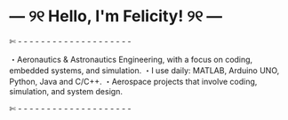 # — ୨୧ Hello, I'm Felicity! ୨୧ — 

✄ - - - - - - - - - - - - - - - - - - - -

・Aeronautics & Astronautics Engineering, with a focus on coding, embedded systems, and simulation.
・I use daily: MATLAB, Arduino UNO, Python, Java and C/C++.
・Aerospace projects that involve coding, simulation, and system design.

✄ - - - - - - - - - - - - - - - - - - - -

<!-- ![Alt Text](Pic_2.svg) ![Alt Text](Pic_3.svg) ![Alt Text](Pic_1.svg)  -->
